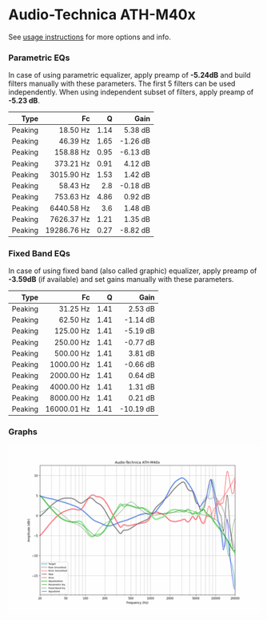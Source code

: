 # Audio-Technica ATH-M40x
See [usage instructions](https://github.com/jaakkopasanen/AutoEq#usage) for more options and info.

### Parametric EQs
In case of using parametric equalizer, apply preamp of **-5.24dB** and build filters manually
with these parameters. The first 5 filters can be used independently.
When using independent subset of filters, apply preamp of **-5.23 dB**.

| Type    | Fc          |    Q | Gain     |
|--------:|------------:|-----:|---------:|
| Peaking | 18.50 Hz    | 1.14 | 5.38 dB  |
| Peaking | 46.39 Hz    | 1.65 | -1.26 dB |
| Peaking | 158.88 Hz   | 0.95 | -6.13 dB |
| Peaking | 373.21 Hz   | 0.91 | 4.12 dB  |
| Peaking | 3015.90 Hz  | 1.53 | 1.42 dB  |
| Peaking | 58.43 Hz    | 2.8  | -0.18 dB |
| Peaking | 753.63 Hz   | 4.86 | 0.92 dB  |
| Peaking | 6440.58 Hz  | 3.6  | 1.48 dB  |
| Peaking | 7626.37 Hz  | 1.21 | 1.35 dB  |
| Peaking | 19286.76 Hz | 0.27 | -8.82 dB |

### Fixed Band EQs
In case of using fixed band (also called graphic) equalizer, apply preamp of **-3.59dB**
(if available) and set gains manually with these parameters.

| Type    | Fc          |    Q | Gain      |
|--------:|------------:|-----:|----------:|
| Peaking | 31.25 Hz    | 1.41 | 2.53 dB   |
| Peaking | 62.50 Hz    | 1.41 | -1.14 dB  |
| Peaking | 125.00 Hz   | 1.41 | -5.19 dB  |
| Peaking | 250.00 Hz   | 1.41 | -0.77 dB  |
| Peaking | 500.00 Hz   | 1.41 | 3.81 dB   |
| Peaking | 1000.00 Hz  | 1.41 | -0.66 dB  |
| Peaking | 2000.00 Hz  | 1.41 | 0.64 dB   |
| Peaking | 4000.00 Hz  | 1.41 | 1.31 dB   |
| Peaking | 8000.00 Hz  | 1.41 | 0.21 dB   |
| Peaking | 16000.01 Hz | 1.41 | -10.19 dB |

### Graphs
![](./Audio-Technica%20ATH-M40x.png)
